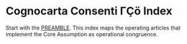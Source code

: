 # Cognocarta Consenti ΓÇö Index

Start with the [PREAMBLE](PREAMBLE.md). This index maps the operating articles that implement the Core Assumption as operational congruence.
